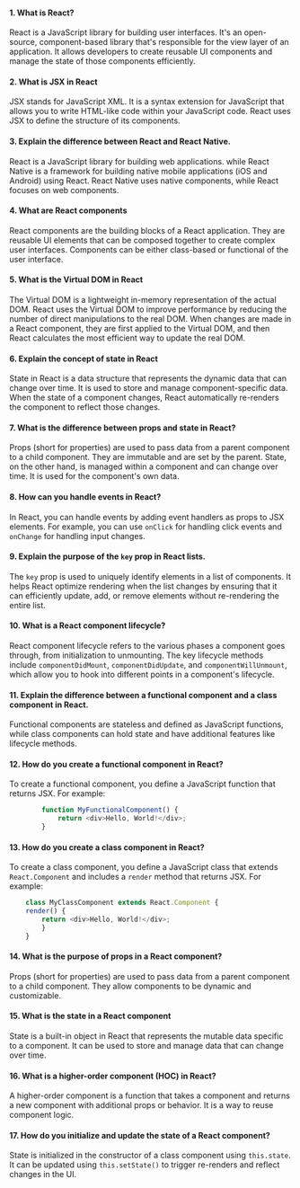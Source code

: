 #### 1. What is React?
   React is a JavaScript library for building user interfaces.  It's an open-source, component-based library that's responsible for the view layer of an application. It allows developers to create reusable UI components and manage the state of those components efficiently.

#### 2. What is JSX in React
   JSX stands for JavaScript XML. It is a syntax extension for JavaScript that allows you to write HTML-like code within your JavaScript code. React uses JSX to define the structure of its components.   
          
#### 3. Explain the difference between React and React Native.
   React is a JavaScript library for building web applications. while React Native is a framework for building native mobile applications (iOS and Android) using React. React Native uses native components, while React focuses on web components.

#### 4. What are React components
   React components are the building blocks of a React application. They are reusable UI elements that can be composed together to create complex user interfaces. Components can be either class-based or functional of the user interface.

#### 5. What is the Virtual DOM in React
   The Virtual DOM is a lightweight in-memory representation of the actual DOM. React uses the Virtual DOM to improve performance by reducing the number of direct manipulations to the real DOM. When changes are made in a React component, they are first applied to the Virtual DOM, and then React calculates the most efficient way to update the real DOM.

#### 6. Explain the concept of state in React
   State in React is a data structure that represents the dynamic data that can change over time. It is used to store and manage component-specific data. When the state of a component changes, React automatically re-renders the component to reflect those changes.

#### 7. What is the difference between props and state in React?
   Props (short for properties) are used to pass data from a parent component to a child component. They are immutable and are set by the parent. State, on the other hand, is managed within a component and can change over time. It is used for the component's own data.

#### 8. How can you handle events in React?
   In React, you can handle events by adding event handlers as props to JSX elements. For example, you can use `onClick` for handling click events and `onChange` for handling input changes.

#### 9. Explain the purpose of the `key` prop in React lists.
   The `key` prop is used to uniquely identify elements in a list of components. It helps React optimize rendering when the list changes by ensuring that it can efficiently update, add, or remove elements without re-rendering the entire list.

#### 10. What is a React component lifecycle?
   React component lifecycle refers to the various phases a component goes through, from initialization to unmounting. The key lifecycle methods include `componentDidMount`, `componentDidUpdate`, and `componentWillUnmount`, which allow you to hook into different points in a component's lifecycle.

#### 11. Explain the difference between a functional component and a class component in React.
   Functional components are stateless and defined as JavaScript functions, while class components can hold state and have additional features like lifecycle methods.

#### 12. How do you create a functional component in React?
   To create a functional component, you define a JavaScript function that returns JSX. For example:
```javascript
        function MyFunctionalComponent() {
            return <div>Hello, World!</div>;
        }
```
#### 13. How do you create a class component in React?
   To create a class component, you define a JavaScript class that extends `React.Component` and includes a `render` method that returns JSX. For example:
```javascript
    class MyClassComponent extends React.Component {
    render() {
        return <div>Hello, World!</div>;
        }
    }
```
#### 14. What is the purpose of props in a React component?
   Props (short for properties) are used to pass data from a parent component to a child component. They allow components to be dynamic and customizable.

#### 15. What is the state in a React component
   State is a built-in object in React that represents the mutable data specific to a component. It can be used to store and manage data that can change over time.

#### 16. What is a higher-order component (HOC) in React?
   A higher-order component is a function that takes a component and returns a new component with additional props or behavior. It is a way to reuse component logic.

#### 17. How do you initialize and update the state of a React component?
   State is initialized in the constructor of a class component using `this.state`. It can be updated using `this.setState()` to trigger re-renders and reflect changes in the UI.          

